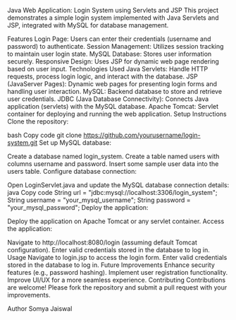 Java Web Application: Login System using Servlets and JSP
This project demonstrates a simple login system implemented with Java Servlets and JSP, integrated with MySQL for database management.

Features
Login Page: Users can enter their credentials (username and password) to authenticate.
Session Management: Utilizes session tracking to maintain user login state.
MySQL Database: Stores user information securely.
Responsive Design: Uses JSP for dynamic web page rendering based on user input.
Technologies Used
Java Servlets: Handle HTTP requests, process login logic, and interact with the database.
JSP (JavaServer Pages): Dynamic web pages for presenting login forms and handling user interaction.
MySQL: Backend database to store and retrieve user credentials.
JDBC (Java Database Connectivity): Connects Java application (servlets) with the MySQL database.
Apache Tomcat: Servlet container for deploying and running the web application.
Setup Instructions
Clone the repository:

bash
Copy code
git clone https://github.com/yourusername/login-system.git
Set up MySQL database:

Create a database named login_system.
Create a table named users with columns username and password.
Insert some sample user data into the users table.
Configure database connection:

Open LoginServlet.java and update the MySQL database connection details:
java
Copy code
String url = "jdbc:mysql://localhost:3306/login_system";
String username = "your_mysql_username";
String password = "your_mysql_password";
Deploy the application:

Deploy the application on Apache Tomcat or any servlet container.
Access the application:

Navigate to http://localhost:8080/login (assuming default Tomcat configuration).
Enter valid credentials stored in the database to log in.
Usage
Navigate to login.jsp to access the login form.
Enter valid credentials stored in the database to log in.
Future Improvements
Enhance security features (e.g., password hashing).
Implement user registration functionality.
Improve UI/UX for a more seamless experience.
Contributing
Contributions are welcome! Please fork the repository and submit a pull request with your improvements.

Author
Somya Jaiswal
